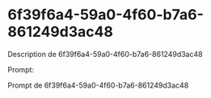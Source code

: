 # 6f39f6a4-59a0-4f60-b7a6-861249d3ac48

Description de 6f39f6a4-59a0-4f60-b7a6-861249d3ac48

Prompt:

Prompt de 6f39f6a4-59a0-4f60-b7a6-861249d3ac48
